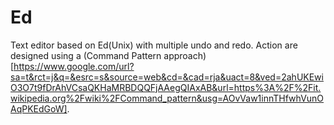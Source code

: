 # Ed
Text editor based on Ed(Unix) with multiple undo and redo. Action are designed using a (Command Pattern approach)[https://www.google.com/url?sa=t&rct=j&q=&esrc=s&source=web&cd=&cad=rja&uact=8&ved=2ahUKEwiO3O7t9fDrAhVCsaQKHaMRBDQQFjAAegQIAxAB&url=https%3A%2F%2Fit.wikipedia.org%2Fwiki%2FCommand_pattern&usg=AOvVaw1innTHfwhVunOAqPKEdGoW].

